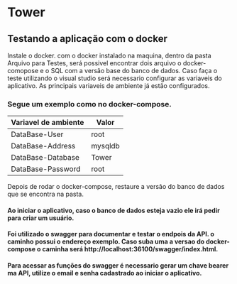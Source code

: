 # Tower
## Testando a aplicação com o docker ##
Instale o docker.
com o docker instalado na maquina, dentro da pasta Arquivo para Testes, será possivel encontrar dois arquivo o docker-comopose e o SQL com a versão base do banco de dados.
Caso faça o teste utilizando o visual studio será necessario configurar as variaveis do aplicativo.
As principais variaveis de ambiente já estão configurados.
### Segue um exemplo como no docker-compose.
   | Variavel de ambiente | Valor |
   |---|---|
   | DataBase-User | root |
   | DataBase-Address | mysqldb |
   | DataBase-Database | Tower |
   | DataBase-Password | root |

   
Depois de rodar o docker-compose, restaure a versão do banco de dados que se encontra na pasta.

#### Ao iniciar o aplicativo, caso o banco de dados esteja vazio ele irá pedir para criar um usuário.
#### Foi utilizado o swagger para documentar e testar o endpois da API. o caminho possui o endereço exemplo. Caso suba uma a versao do docker-compose o caminha será http://localhost:36100/swagger/index.html.
#### Para acessar as funções do swagger é necessario gerar um chave bearer ma API, utilize o email e senha cadastrado ao iniciar o aplicativo.
